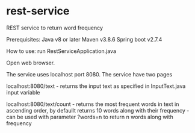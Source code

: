 # rest-service
REST service to return word frequency

Prerequisites:
Java v8 or later 
Maven v3.8.6
Spring boot v2.7.4

How to use:
run RestServiceApplication.java

Open web browser.

The service uses localhost port 8080.
The service have two pages

localhost:8080/text - returns the input text as specified in InputText.java input variable

localhost:8080/text/count - returns the most frequent words in text in ascending order, by defaullt returns 10 words along with their frequency
                          - can be used with parameter ?words=n to return n words along with frequency
